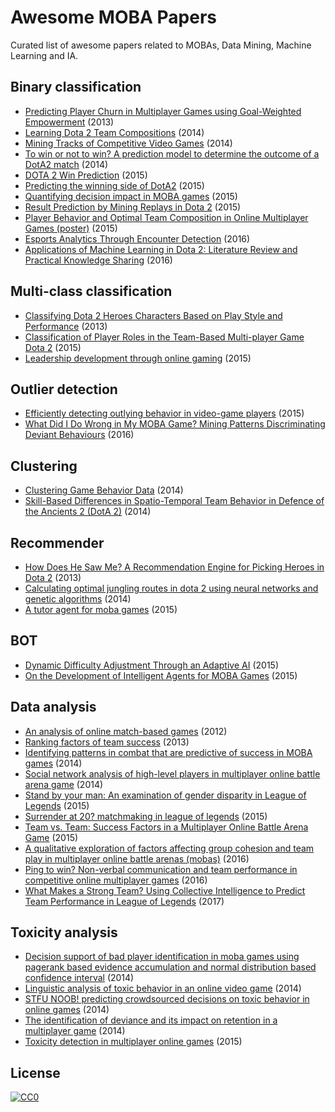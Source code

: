 # Awesome MOBA Papers
Curated list of awesome papers related to MOBAs, Data Mining, Machine Learning and IA.

## Binary classification
- [Predicting Player Churn in Multiplayer Games using Goal-Weighted Empowerment](http://citeseerx.ist.psu.edu/viewdoc/download?doi=10.1.1.401.9126&rep=rep1&type=pdf) (2013)
- [Learning Dota 2 Team Compositions](https://pdfs.semanticscholar.org/f77a/4251575df758b5a401121d465aa109aa0c6a.pdf) (2014)
- [Mining Tracks of Competitive Video Games](http://ac.els-cdn.com/S221267161400081X/1-s2.0-S221267161400081X-main.pdf?_tid=20cd2154-1823-11e7-970a-00000aacb35e&acdnat=1491192661_6a11b8f7058bd48d8c83ad915acebc7b) (2014)
- [To win or not to win? A prediction model to determine the outcome of a DotA2 match](https://cseweb.ucsd.edu/~jmcauley/cse255/reports/wi15/Kaushik_Kalyanaraman.pdf) (2014)
- [DOTA 2 Win Prediction](https://cseweb.ucsd.edu/~jmcauley/cse255/reports/fa15/018.pdf) (2015)
- [Predicting the winning side of DotA2](https://pdfs.semanticscholar.org/3615/82b0926fe14224fcd9a5bb642e9eb3cb0921.pdf) (2015)
- [Quantifying decision impact in MOBA games](http://cs229.stanford.edu/proj2015/251_report.pdf) (2015)
- [Result Prediction by Mining Replays in Dota 2](https://www.diva-portal.org/smash/get/diva2:829556/FULLTEXT01.pdf) (2015)
- [Player Behavior and Optimal Team Composition in Online Multiplayer Games (poster)](https://arxiv.org/pdf/1503.02230.pdf) (2015)
- [Esports Analytics Through Encounter Detection](http://www.sloansportsconference.com/wp-content/uploads/2016/02/Paper1458_final.pdf) (2016)
- [Applications of Machine Learning in Dota 2: Literature Review and Practical Knowledge Sharing](https://dtai.cs.kuleuven.be/events/MLSA16/papers/paper_19.pdf) (2016)

## Multi-class classification
- [Classifying Dota 2 Heroes Characters Based on Play Style and Performance](http://spotidoc.com/doc/163929/classifying-dota-2-heroes-based-on-play-style-and-perform?mode=scroll) (2013)
- [Classification of Player Roles in the Team-Based Multi-player Game Dota 2](https://drive.google.com/file/d/0BzZachlrMzDhaDVvclRkbExWZnc/view) (2015)
- [Leadership development through online gaming](https://www.econstor.eu/bitstream/10419/72527/1/743632516.pdf) (2015)

## Outlier detection
- [Efficiently detecting outlying behavior in video-game players](https://peerj.com/articles/1502.pdf) (2015)
- [What Did I Do Wrong in My MOBA Game? Mining Patterns Discriminating Deviant Behaviours](http://sci-hub.cc/10.1109/DSAA.2016.75) (2016)

## Clustering
- [Clustering Game Behavior Data](http://sci-hub.cc/10.1109/TCIAIG.2014.2376982) (2014)
- [Skill-Based Differences in Spatio-Temporal Team Behavior in Defence of the Ancients 2 (DotA 2)](http://sci-hub.cc/10.1109/GEM.2014.7048109) (2014)

## Recommender
- [How Does He Saw Me? A Recommendation Engine for Picking Heroes in Dota 2](http://cs229.stanford.edu/proj2013/PerryConley-HowDoesHeSawMeARecommendationEngineForPickingHeroesInDota2.pdf) (2013)
- [Calculating optimal jungling routes in dota 2 using neural networks and genetic algorithms](http://commerce3.derby.ac.uk/ojs/index.php/gb/article/viewFile/14/12) (2014)
- [A tutor agent for moba games](http://sbgames.org/sbgames2015/anaispdf/computacao-short/147512.pdf) (2015)

## BOT
- [Dynamic Difficulty Adjustment Through an Adaptive AI](http://homepages.dcc.ufmg.br/~vnsilva/papers/147312_2.pdf) (2015)
- [On the Development of Intelligent Agents for MOBA Games](http://homepages.dcc.ufmg.br/~vnsilva/papers/147511_2.pdf) (2015)

## Data analysis
- [An analysis of online match-based games](http://sci-hub.cc/10.1109/HAVE.2012.6374452) (2012)
- [Ranking factors of team success](http://sci-hub.cc/10.1145/2487788.2488147) (2013)
- [Identifying patterns in combat that are predictive of success in MOBA games](https://people.engr.ncsu.edu/dlrober4/papers/fdg14-combat.pdf) (2014)
- [Social network analysis of high-level players in multiplayer online battle arena game](https://drive.google.com/file/d/0BzZachlrMzDhaW5vd29fZnJPVU0/view) (2014)
- [Stand by your man: An examination of gender disparity in League of Legends](http://sci-hub.cc/10.1177/1555412014567228) (2015)
- [Surrender at 20? matchmaking in league of legends](http://sci-hub.cc/10.1109/GEM.2015.7377234) (2015)
- [Team vs. Team: Success Factors in a Multiplayer Online Battle Arena Game](https://www.researchgate.net/profile/Noshir_Contractor/publication/291363066_Team_vs_Team_Success_Factors_in_a_Multiplayer_Online_Battle_Arena_Game/links/56cc8cd908ae1106370d9a40.pdf) (2015)
- [A qualitative exploration of factors affecting group cohesion and team play in multiplayer online battle arenas (mobas)](http://sci-hub.cc/10.1007/s40869-016-0017-0) (2016)
- [Ping to win? Non-verbal communication and team performance in competitive online multiplayer games](http://alexleavitt.com/papers/2016_CHI_LeavittKeeganClark_PingTeamPerformance.pdf) (2016)
- [What Makes a Strong Team? Using Collective Intelligence to Predict Team Performance in League of Legends](http://mitsloan.mit.edu/shared/ods/documents/?DocumentID=2710) (2017)

## Toxicity analysis
- [Decision support of bad player identification in moba games using pagerank based evidence accumulation and normal distribution based confidence interval](https://pdfs.semanticscholar.org/1651/911e75f4eb5b41fd24a5e25b4934b5911c2c.pdf) (2014)
- [Linguistic analysis of toxic behavior in an online video game](https://drive.google.com/file/d/0BzZachlrMzDhTUZHVFVRWVpLSlU/view) (2014)
- [STFU NOOB! predicting crowdsourced decisions on toxic behavior in online games](https://arxiv.org/pdf/1404.5905.pdf) (2014)
- [The identification of deviance and its impact on retention in a multiplayer game](http://sci-hub.cc/10.1145/2531602.2531724) (2014)
- [Toxicity detection in multiplayer online games](http://www.ds.ewi.tudelft.nl/~iosup/Articles/online-games-toxicity15netgames_cr.pdf) (2015)


## License

[![CC0](http://mirrors.creativecommons.org/presskit/buttons/88x31/svg/cc-zero.svg)](https://creativecommons.org/publicdomain/zero/1.0/)

